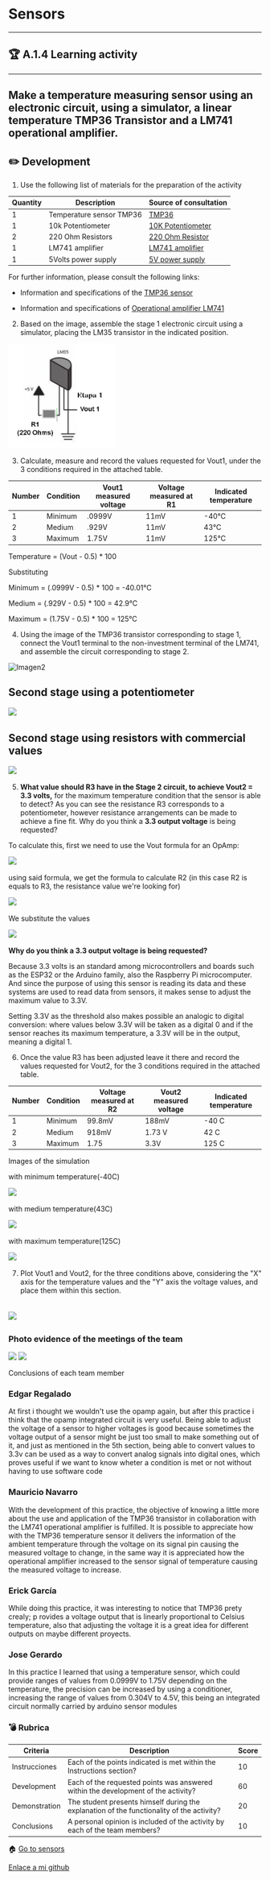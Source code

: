 # Sensors
---
## :trophy: A.1.4 Learning activity
---

Make a temperature measuring sensor using an electronic circuit, using a simulator, a linear temperature **TMP36 Transistor**  and a **LM741** operational amplifier.
---
## :pencil2: Development

1. Use the following list of materials for the preparation of the activity

| Quantity  | Description | Source of consultation |
| -----  | --------------- | -------------------- |
| 1 | Temperature sensor TMP36 | [TMP36](https://learn.adafruit.com/tmp36-temperature-sensor) |
| 1 | 10k Potentiometer  |[10K Potentiometer](https://www.se.com/mx/es/product/XB4BD912R10K/complete-potentiometer%2C-metal%2C-%C3%B822%2C-10k/)  |
| 2 | 220 Ohm Resistors  | [220 Ohm Resistor](http://www.geekbotelectronics.com/producto/resistencia-220-ohm-14-w/)  |
| 1 | LM741 amplifier | [LM741 amplifier](https://www.ti.com/lit/ds/symlink/lm741.pdf) |
| 1 | 5Volts power supply | [5V power supply](https://www.microjpm.com/products/fuente-3-3-5v-para-protoboard-/)  |

For further information, please consult the following links:

- Information and specifications of the [TMP36 sensor](https://components101.com/sites/default/files/component_pin/TMP36-Sensor-Pinout.png)

- Information and specifications of [Operational amplifier LM741](https://ortegamraul.files.wordpress.com/2014/03/741-interno.png)

2. Based on the image, assemble the stage 1 electronic circuit using a simulator, placing the LM35 transistor in the indicated position.

![Imagen](../A1.4.SensorDeTempratura_TMP36_JoseGerardo/Img1.PNG)

3. Calculate, measure and record the values requested for Vout1, under the 3 conditions required in the attached table.

| Number | Condition | Vout1 measured voltage | Voltage measured at R1 | Indicated temperature |
| ------ | --------- | -------------------- | -------------------- | -------------------- |
| 1      | Minimum   | .0999V | 11mV | -40°C |
| 2      | Medium     | .929V | 11mV | 43°C |
| 3      | Maximum    | 1.75V | 11mV | 125°C |


Temperature = (Vout - 0.5) * 100

Substituting 

Minimum = (.0999V - 0.5) * 100 = -40.01°C 

Medium = (.929V - 0.5) * 100 = 42.9°C 

Maximum = (1.75V - 0.5) * 100 = 125°C


4. Using the image of the TMP36 transistor corresponding to stage 1, connect the Vout1 terminal to the non-investment terminal of the LM741, and assemble the circuit corresponding to stage 2.

![Imagen2](https://github.com/Mauricio-Navarro/Joserma/blob/main/A1.4%20Sensor%20Temperatura%20TMP36/Imagen2.png)

## Second stage using a potentiometer
![](https://github.com/Mauricio-Navarro/Joserma/blob/main/A1.4%20Sensor%20Temperatura%20TMP36/etapa2.PNG)

## Second stage using resistors with commercial values
![](https://github.com/Mauricio-Navarro/Joserma/blob/main/A1.4%20Sensor%20Temperatura%20TMP36/etapa2_resistencias.PNG)

5. **What value should R3 have in the Stage 2 circuit, to achieve Vout2 = 3.3 volts,** for the maximum temperature condition that the sensor is able to detect? As you can see the resistance R3 corresponds to a potentiometer, however resistance arrangements can be made to achieve a fine fit. Why do you think a **3.3 output voltage** is being requested?

To calculate this, first we need to use the Vout formula for an OpAmp:

![](https://github.com/Mauricio-Navarro/Joserma/blob/main/A1.4%20Sensor%20Temperatura%20TMP36/formula_opamp.PNG)

using said formula, we get the formula to calculate R2 (in this case R2 is equals to R3, the resistance value we're looking for)

![](https://github.com/Mauricio-Navarro/Joserma/blob/main/A1.4%20Sensor%20Temperatura%20TMP36/formula_despejada.PNG)

We substitute the values

![](https://github.com/Mauricio-Navarro/Joserma/blob/main/A1.4%20Sensor%20Temperatura%20TMP36/resultado_r2.PNG)

**Why do you think a 3.3 output voltage is being requested?**

Because 3.3 volts is an standard among microcontrollers and boards such as the ESP32 or the Arduino family, also the Raspberry Pi microcomputer. And since the purpose of using this sensor is reading its data and these systems are used to read data from sensors, it makes sense to adjust the maximum value to 3.3V.

Setting 3.3V as the threshold also makes possible an analogic to digital conversion: where values below 3.3V will be taken as a digital 0 and if the sensor reaches its maximum temperature, a 3.3V will be in the output, meaning a digital 1.

6. Once the value R3 has been adjusted leave it there and record the values requested for Vout2, for the 3 conditions required in the attached table.

| Number | Condition | Voltage measured at R2 | Vout2 measured voltage | Indicated temperature |
| ------------ | ------ | ---------- | ------------ | --------------- |
| 1 | Minimum | 99.8mV | 188mV | -40 C |
| 2 | Medium | 918mV | 1.73 V | 42 C |
| 3 | Maximum | 1.75 | 3.3V | 125 C |

Images of the simulation

with minimum temperature(-40C)

![](https://github.com/Mauricio-Navarro/Joserma/blob/main/A1.4%20Sensor%20Temperatura%20TMP36/a14_simulacion_bajo.PNG)

with medium temperature(43C)

![](https://github.com/Mauricio-Navarro/Joserma/blob/main/A1.4%20Sensor%20Temperatura%20TMP36/a14_simulacion_medio.PNG)

with maximum temperature(125C)

![](https://github.com/Mauricio-Navarro/Joserma/blob/main/A1.4%20Sensor%20Temperatura%20TMP36/a14_simulacion_33.PNG)

7. Plot Vout1 and Vout2, for the three conditions above, considering the "X" axis for the temperature values and the "Y" axis the voltage values, and place them within this section.

![](https://github.com/Mauricio-Navarro/Joserma/blob/main/A1.4%20Sensor%20Temperatura%20TMP36/grafica%20A1.4.png)
---

### Photo evidence of the meetings of the team

![](https://github.com/Mauricio-Navarro/Joserma/blob/main/A1.4%20Sensor%20Temperatura%20TMP36/evidencia_1.PNG)
![](https://github.com/Mauricio-Navarro/Joserma/blob/main/A1.4%20Sensor%20Temperatura%20TMP36/evidencia_2.PNG)

Conclusions of each team member

### Edgar Regalado

At first i thought we wouldn't use the opamp again, but after this practice i think that the opamp integrated circuit is very useful. Being able to adjust the voltage of a sensor to higher voltages is good because sometimes the voltage output of a sensor might be just too small to make something out of it, and just as mentioned in the 5th section, being able to convert values to 3.3v can be used as a way to convert analog signals into digital ones, which proves useful if we want to know wheter a condition is met or not without having to use software code

### Mauricio Navarro

With the development of this practice, the objective of knowing a little more about the use and application of the TMP36 transistor in collaboration with the LM741 operational amplifier is fulfilled.
It is possible to appreciate how with the TMP36 temperature sensor it delivers the information of the ambient temperature through the voltage on its signal pin causing the measured voltage to change, in the same way it is appreciated how the operational amplifier increased to the sensor signal of temperature causing the measured voltage to increase.  

### Erick García

While doing this practice, it was interesting to notice that TMP36 prety crealy; p rovides a voltage output that is linearly proportional to Celsius temperature, also that adjusting the voltage it is a great idea for different outputs on maybe different proyects.

### Jose Gerardo

In this practice I learned that using a temperature sensor, which could provide ranges of values from 0.0999V to 1.75V depending on the temperature, the precision can be increased by using a conditioner, increasing the range of values from 0.304V to 4.5V, this being an integrated circuit normally carried by arduino sensor modules


### :bomb: Rubrica

| Criteria | Description | Score |
| ------ | ----------- | -------- |
| Instrucciones | Each of the points indicated is met within the Instructions section? | 10 |
| Development | Each of the requested points was answered within the development of the activity? | 60 |
| Demonstration | The student presents himself during the explanation of the functionality of the activity? | 20 |
| Conclusions | A personal opinion is included of the activity by each of the team members? | 10 |

:house: [Go to sensors](../docs/D1.0_Sensores.md)

[Enlace a mi github](https://github.com/Josejgr27/Sistemas_Programables)
